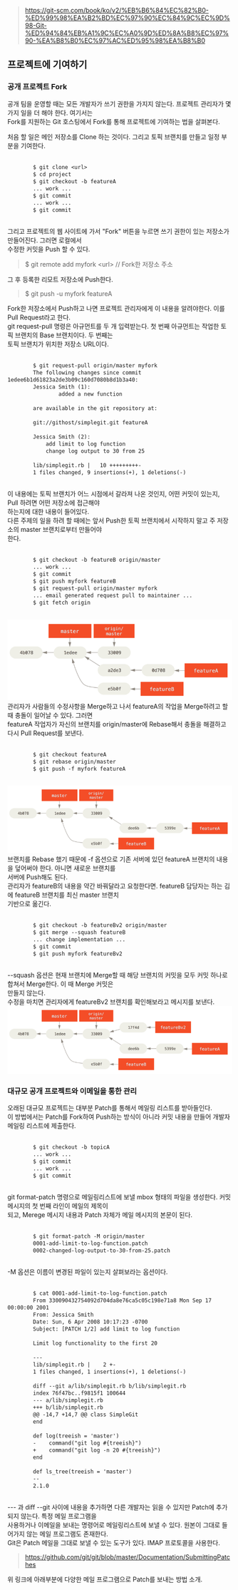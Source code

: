 > https://git-scm.com/book/ko/v2/%EB%B6%84%EC%82%B0-%ED%99%98%EA%B2%BD%EC%97%90%EC%84%9C%EC%9D%98-Git-%ED%94%84%EB%A1%9C%EC%A0%9D%ED%8A%B8%EC%97%90-%EA%B8%B0%EC%97%AC%ED%95%98%EA%B8%B0

## 프로젝트에 기여하기
### 공개 프로젝트 Fork
공개 팀을 운영할 때는 모든 개발자가 쓰기 권한을 가지지 않는다. 프로젝트 관리자가 몇 가지 일을 더 해야 한다. 여기서는<br> Fork를 지원하는 Git 호스팅에서 Fork를 통해 프로젝트에 기여하는 법을 살펴본다.<br>

처음 할 일은 메인 저장소를 Clone 하는 것이다. 그리고 토픽 브랜치를 만들고 일정 부분을 기여한다.
<pre>
    <code>
        $ git clone <<z>url<z>>
        $ cd project
        $ git checkout -b featureA
        ... work ...
        $ git commit
        ... work ...
        $ git commit
    </code>
</pre>
그리고 프로젝트의 웹 사이트에 가서 "Fork" 버튼을 누르면 쓰기 권한이 있는 저장소가 만들어진다. 그러면 로컬에서<br> 수정한 커밋을 Push 할 수 있다.
> $ git remote add myfork <url<z>>  // Fork한 저장소 주소

그 후 등록한 리모트 저장소에 Push한다.
> $ git push -u myfork featureA

Fork한 저장소에서 Push하고 나면 프로젝트 관리자에게 이 내용을 알려야한다. 이를 Pull Request라고 한다.<br>
git request-pull 명령은 아규먼트를 두 개 입력받는다. 첫 번째 아규먼트는 작업한 토픽 브랜치의 Base 브랜치이다. 두 번째는<br> 토픽 브랜치가 위치한 저장소 URL이다.
<pre>
    <code>
        $ git request-pull origin/master myfork
        The following changes since commit 1edee6b1d61823a2de3b09c160d7080b8d1b3a40:
        Jessica Smith (1):
                added a new function

        are available in the git repository at:

        git://githost/simplegit.git featureA

        Jessica Smith (2):
            add limit to log function
            change log output to 30 from 25

        lib/simplegit.rb |   10 +++++++++-
        1 files changed, 9 insertions(+), 1 deletions(-)
    </code>
</pre>
이 내용에는 토픽 브랜치가 어느 시점에서 갈라져 나온 것인지, 어떤 커밋이 있는지, Pull 하려면 어떤 저장소에 접근해야<br> 하는지에 대한 내용이 들어있다.<br>
다른 주제의 일을 하려 할 때에는 앞서 Push한 토픽 브랜치에서 시작하지 말고 주 저장소의 master 브랜치로부터 만들어야<br> 한다.
<pre>
    <code>
        $ git checkout -b featureB origin/master
        ... work ...
        $ git commit
        $ git push myfork featureB
        $ git request-pull origin/master myfork
        ... email generated request pull to maintainer ...
        $ git fetch origin
    </code>
</pre>
![public-small-1](./pic/public-small-1.png)<br>
관리자가 사람들의 수정사항을 Merge하고 나서 featureA의 작업을 Merge하려고 할 때 충돌이 일어날 수 있다. 그러면<br> featureA 작업자가 자신의 브랜치를 origin/master에 Rebase해서 충돌을 해결하고 다시 Pull Request를 보낸다.
<pre>
    <code>
        $ git checkout featureA
        $ git rebase origin/master
        $ git push -f myfork featureA
    </code>
</pre>
![public-small-2](./pic/public-small-2.png)<br>
브랜치를 Rebase 했기 때문에 -f 옵션으로 기존 서버에 있던 featureA 브랜치의 내용을 덮어써야 한다. 아니면 새로운 브랜치를 <br> 서버에 Push해도 된다.<br>
관리자가 featureB의 내용을 약간 바꿔달라고 요청한다면. featureB 담당자는 하는 김에 featureB 브랜치를 최신 master 브랜치<br> 기반으로 옮긴다. 
<pre>
    <code>
        $ git checkout -b featureBv2 origin/master
        $ git merge --squash featureB
        ... change implementation ...
        $ git commit
        $ git push myfork featureBv2
    </code>
</pre>
--squash 옵션은 현재 브랜치에 Merge할 때 해당 브랜치의 커밋을 모두 커밋 하나로 합쳐서 Merge한다. 이 때 Merge 커밋은 <br> 만들지 않는다.<br>
수정을 마치면 관리자에게 featureBv2 브랜치를 확인해보라고 메시지를 보낸다.
![public-small-3](./pic/public-small-3.png)<br>

### 대규모 공개 프로젝트와 이메일을 통한 관리
오래된 대규모 프로젝트는 대부분 Patch를 통해서 메일링 리스트를 받아들인다.<br>
이 방법에서는 Patch를 Fork하여 Push하는 방식이 아니라 커밋 내용을 만들어 개발자 메일링 리스트에 제출한다.
<pre>
    <code>
        $ git checkout -b topicA
        ... work ...
        $ git commit
        ... work ...
        $ git commit
    </code>
</pre>
git format-patch 명령으로 메일링리스트에 보낼 mbox 형태의 파일을 생성한다. 커밋 메시지의 첫 번째 라인이 메일의 제목이<br> 되고, Merege 메시지 내용과 Patch 자체가 메일 메시지의 본문이 된다.
<pre>
    <code>
        $ git format-patch -M origin/master
        0001-add-limit-to-log-function.patch
        0002-changed-log-output-to-30-from-25.patch
    </code>
</pre>
-M 옵션은 이름이 변경된 파일이 있는지 살펴보라는 옵션이다.
<pre>
    <code>
        $ cat 0001-add-limit-to-log-function.patch
        From 330090432754092d704da8e76ca5c05c198e71a8 Mon Sep 17 00:00:00 2001
        From: Jessica Smith <jessica@example.com>
        Date: Sun, 6 Apr 2008 10:17:23 -0700
        Subject: [PATCH 1/2] add limit to log function

        Limit log functionality to the first 20

        ---
        lib/simplegit.rb |    2 +-
        1 files changed, 1 insertions(+), 1 deletions(-)

        diff --git a/lib/simplegit.rb b/lib/simplegit.rb
        index 76f47bc..f9815f1 100644
        --- a/lib/simplegit.rb
        +++ b/lib/simplegit.rb
        @@ -14,7 +14,7 @@ class SimpleGit
        end

        def log(treeish = 'master')
        -    command("git log #{treeish}")
        +    command("git log -n 20 #{treeish}")
        end

        def ls_tree(treeish = 'master')
        --
        2.1.0
    </code>
</pre>
--- 과 diff --git 사이에 내용을 추가하면 다른 개발자는 읽을 수 있지만 Patch에 추가되지 않는다. 특정 메일 프로그램을 <br> 사용하거나 이메일을 보내는 명령어로 메일링리스트에 보낼 수 있다. 원본이 그대로 들어가지 않는 메일 프로그램도 존재한다.<br> Git은 Patch 메일을 그대로 보낼 수 있는 도구가 있다. IMAP 프로토콜을 사용한다.
> https://github.com/git/git/blob/master/Documentation/SubmittingPatches

위 링크에 아래부분에 다양한 메일 프로그램으로 Patch를 보내는 방법 소개.<br>
